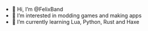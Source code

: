 - 👋 Hi, I’m @FelixBand
- 👀 I’m interested in modding games and making apps
- 🌱 I’m currently learning Lua, Python, Rust and Haxe

